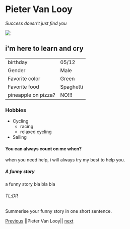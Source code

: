 # Pieter Van Looy
*Success doesn't just find you*

![](/home/becode/Downloads/foto.jpg)
## i'm here to learn and cry



|   |   |
|---|---|
| birthday  |05/12   |
| Gender  | Male  |
| Favorite color  |  Green |
|  Favorite food | Spaghetti  |
| pineapple on pizza?  |   NO!!!|



### Hobbies
<!-- UL -->
* Cycling
  * racing
  * relaxed cycling
* Sailing

#### You can always count on me when?
when you need help, i will always try my best to help you.

##### A funny story
a funny story bla bla bla

###### TL;DR
Summerise your funny story in one short sentence.

<!-- Links -->
[Previous](https://github.com/NathanVGS/Markdown/blob/master/README.md) ||Pieter Van Looy|| <!-- Links -->
[next]()
